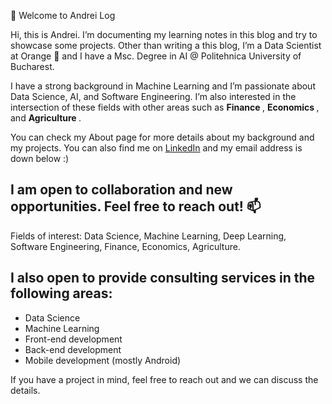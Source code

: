 👋 Welcome to Andrei Log


Hi, this is Andrei. I’m documenting my learning notes in this blog and try to showcase some projects. Other than writing a this blog, I’m a Data Scientist at Orange 🍊 and I have a Msc. Degree in AI @ Politehnica University of Bucharest.

I have a strong background in Machine Learning and I’m passionate about Data Science, AI, and Software Engineering. I’m also interested in the intersection of these fields with other areas such as <b> Finance </b>, <b> Economics </b>, and <b> Agriculture </b>.

You can check my About page for more details about my background and my projects. You can also find me on <a href="https://www.linkedin.com/in/andrei-gabriel-popescu/" target="_blank">LinkedIn</a> and my email address is down below :)

## I am open to collaboration and new opportunities. Feel free to reach out! 📫

Fields of interest: Data Science, Machine Learning, Deep Learning, Software Engineering, Finance, Economics, Agriculture.

## I also open to provide consulting services in the following areas: 

- Data Science
- Machine Learning
- Front-end development
- Back-end development
- Mobile development (mostly Android)

If you have a project in mind, feel free to reach out and we can discuss the details.



